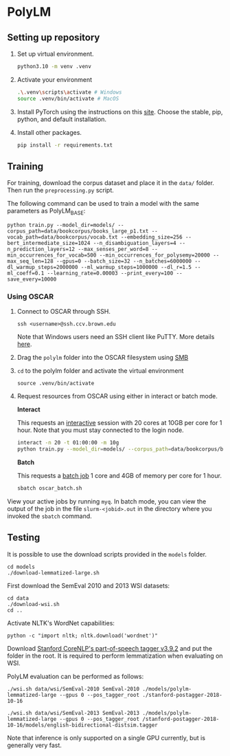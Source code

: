 # PolyLM

## Setting up repository

1. Set up virtual environment.
   ```bash
   python3.10 -m venv .venv 
   ```

2. Activate your environment
   ```bash
   .\.venv\scripts\activate # Windows
   source .venv/bin/activate # MacOS
   ```

3. Install PyTorch using the instructions on this [site](https://pytorch.org/get-started/locally/). Choose the stable, pip, python, and default installation.

4. Install other packages. 
   ```bash
   pip install -r requirements.txt
   ```

## Training

For training, download the corpus dataset and place it in the `data/` folder. Then run the `preprocessing.py` script. 

The following command can be used to train a model with the same parameters as PolyLM<sub>BASE</sub>:

    python train.py --model_dir=models/ --corpus_path=data/bookcorpus/books_large_p1.txt --vocab_path=data/bookcorpus/vocab.txt --embedding_size=256 --bert_intermediate_size=1024 --n_disambiguation_layers=4 --n_prediction_layers=12 --max_senses_per_word=8 --min_occurrences_for_vocab=500 --min_occurrences_for_polysemy=20000 --max_seq_len=128 --gpus=0 --batch_size=32 --n_batches=6000000 --dl_warmup_steps=2000000 --ml_warmup_steps=1000000 --dl_r=1.5 --ml_coeff=0.1 --learning_rate=0.00003 --print_every=100 --save_every=10000

### Using OSCAR

1. Connect to OSCAR through SSH.
   ```
   ssh <username>@ssh.ccv.brown.edu
   ```
   Note that Windows users need an SSH client like PuTTY. More details [here](https://docs.ccv.brown.edu/oscar/quickstart).

2. Drag the `polylm` folder into the OSCAR filesystem using [SMB](https://docs.ccv.brown.edu/oscar/connecting-to-oscar/cifs)

3. `cd` to the polylm folder and activate the virtual environment
   ```
   source .venv/bin/activate 
   ```

4. Request resources from OSCAR using either in interact or batch mode.

   **Interact**

   This requests an [interactive](https://docs.ccv.brown.edu/oscar/submitting-jobs/interact) session with 20 cores at 10GB per core for 1 hour. Note that you must stay connected to the login node.

   ```bash
   interact -n 20 -t 01:00:00 -m 10g
   python train.py --model_dir=models/ --corpus_path=data/bookcorpus/books_large_p1.txt --vocab_path=data/bookcorpus/vocab.txt --embedding_size=256 --bert_intermediate_size=1024 --n_disambiguation_layers=4 --n_prediction_layers=12 --max_senses_per_word=8 --min_occurrences_for_vocab=500 --min_occurrences_for_polysemy=20000 --max_seq_len=128 --gpus=0 --batch_size=32 --n_batches=6000000 --dl_warmup_steps=2000000 --ml_warmup_steps=1000000 --dl_r=1.5 --ml_coeff=0.1 --learning_rate=0.00003 --print_every=100 --save_every=100
   ```

   **Batch**

   This requests a [batch job](https://docs.ccv.brown.edu/oscar/submitting-jobs/batch) 1 core and 4GB of memory per core for 1 hour.

   ```bash
   sbatch oscar_batch.sh
   ```

View your active jobs by running `myq`. In batch mode, you can view the output of the job in the file `slurm-<jobid>.out` in the directory where you invoked the `sbatch` command.

## Testing
It is possible to use the download scripts provided in the `models` folder.

    cd models
    ./download-lemmatized-large.sh

First download the SemEval 2010 and 2013 WSI datasets:

    cd data
    ./download-wsi.sh
    cd ..

Activate NLTK's WordNet capabilities:

    python -c "import nltk; nltk.download('wordnet')"

Download [Stanford CoreNLP's part-of-speech tagger v3.9.2](https://nlp.stanford.edu/software/stanford-postagger-2018-10-16.zip) and put the folder in the root. It is required to perform lemmatization when evaluating on WSI.

PolyLM evaluation can be performed as follows:

    ./wsi.sh data/wsi/SemEval-2010 SemEval-2010 ./models/polylm-lemmatized-large --gpus 0 --pos_tagger_root ./stanford-postagger-2018-10-16

    ./wsi.sh data/wsi/SemEval-2013 SemEval-2013 ./models/polylm-lemmatized-large --gpus 0 --pos_tagger_root /stanford-postagger-2018-10-16/models/english-bidirectional-distsim.tagger


Note that inference is only supported on a single GPU currently, but is generally very fast.

